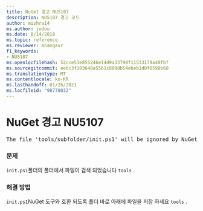 ```yaml
---
title: NuGet 경고 NU5107
description: NU5107 경고 코드
author: mishra14
ms.author: jodou
ms.date: 8/14/2018
ms.topic: reference
ms.reviewer: anangaur
f1_keywords:
- NU5107
ms.openlocfilehash: 52cce53e855246e14d9a33798f11533179a40fbf
ms.sourcegitcommit: ee6c3f203648a5561c809db54ebeb1d0f0598b68
ms.translationtype: MT
ms.contentlocale: ko-KR
ms.lasthandoff: 01/26/2021
ms.locfileid: "98778032"
---
```

# <a name="nuget-warning-nu5107"></a>NuGet 경고 NU5107
<pre>The file 'tools/subfolder/init.ps1' will be ignored by NuGet because it is not directly under 'tools' folder. Place the file directly under 'tools' folder.</pre>

### <a name="issue"></a>문제

`init.ps1`폴더의 폴더에서 파일이 검색 되었습니다 `tools` .


### <a name="solution"></a>해결 방법

`init.ps1`NuGet 도구와 호환 되도록 폴더 바로 아래에 파일을 저장 하세요 `tools` .

